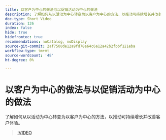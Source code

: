```yaml
---
title: 以客户为中心的做法与以促销活动为中心的做法
description: 了解如何从以活动为中心转变为以客户为中心的方法，以推动可持续增长并改善客户体验。
doc-type: Short Video
duration: 126
index: false
hide: true
hidefromtoc: true
recommendations: noCatalog, noDisplay
source-git-commit: 2af7500de12a9fd78e64c6a12a42b2fbbf121eba
workflow-type: tm+mt
source-wordcount: '48'
ht-degree: 0%

---
```



# 以客户为中心的做法与以促销活动为中心的做法

了解如何从以活动为中心转变为以客户为中心的方法，以推动可持续增长并改善客户体验。

<!-- 85_S651_3442537_125_customercentric-approach-vs-campaigncentric-approach -->
>[!VIDEO](https://video.tv.adobe.com/v/3458235/?learn=on&enablevpops=true)
